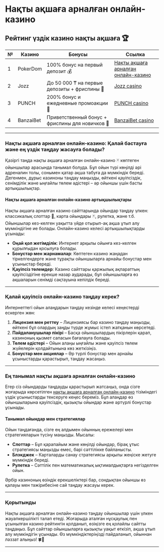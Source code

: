 # Нақты ақшаға арналған онлайн-казино

## Рейтинг үздік казино нақты ақшаға 🏆

| №  | Казино          | Бонусы                                          | Ссылка                                                                                   |
|----|------------------|------------------------------------------------|------------------------------------------------------------------------------------------|
| 1  | PokerDom        | 100% бонус на первый депозит 💰                  | [Нақты ақшаға арналған онлайн-казино](https://brandplay.link/Bxg7SC7H)                  |
| 2  | Jozz            | До 50 000 ₸ на первые депозиты + фриспины 🎁    | [Jozz casino](https://tk435zi5i9.com/alt/jozz/registration?e8250665e216213938eeaefaf3e61c0a) |
| 3  | PUNCH           | 200% бонус и ежедневные промоакции 💎            | [PUNCH casino](https://betpunch1.com/d638d6d39)                                         |
| 4  | BanzaiBet       | Приветственный бонус + фриспины для новичков 🎉 | [BanzaiBet casino](https://bnzstr009.com/e9rVJ)                                        |

---

### Нақты ақшаға арналған онлайн-казино: Қалай бастауға және ең үздік таңдау жасауға болады?

Қазіргі таңда нақты ақшаға арналған онлайн-казино 🃏 көптеген ойыншылар арасында танымал болуда. Бұл ойын түрі көңілді әрі адреналин толы, сонымен қатар ақша табуға да мүмкіндік береді. Дегенмен, дұрыс казиноны таңдау маңызды, өйткені қауіпсіздік, сенімділік және ыңғайлы төлем әдістері – әр ойыншы үшін басты артықшылықтар.

#### Нақты ақшаға арналған онлайн-казино артықшылықтары

Нақты ақшаға арналған казино сайттарында ойындар таңдау үлкен: классикалық слоттар 🎰, карта ойындары 🃏, рулетка, және т.б. Ойыншылар кез-келген уақытта үйде отырып-ақ ақша ұтып алу мүмкіндігіне ие болады. Онлайн-казино келесі артықшылықтарды ұсынады:

- **Оңай қол жетімділік**: Интернет арқылы ойынға кез-келген құрылғыдан қосылуға болады.
- **Бонустар мен жарнамалар**: Көптеген казино жаңадан тіркелгендерге және тұрақты ойыншыларға арнайы бонустар мен ұсыныстар береді.
- **Қауіпсіз төлемдер**: Казино сайттары қаржылық ақпараттың қауіпсіздігіне ерекше назар аударады, бұл ойыншыларға өз ақшаларын сенімді сақтауына кепілдік береді.

---

### Қалай қауіпсіз онлайн-казино таңдау керек?

Интернеттегі ойын алаңдарын таңдау кезінде келесі кеңестерді ескерген жөн:

1. **Лицензия мен реттеу** – Лицензиясы бар казино таңдау маңызды, өйткені бұл олардың заңды түрде жұмыс істеп жатқанын көрсетеді.
2. **Пайдаланушылар пікірі** – Басқа ойыншылардың пікірлерін қарап, казиноның қызмет сапасын бағалауға болады.
3. **Төлем әдістері** – Ойын алаңы ыңғайлы және қауіпсіз төлем жүйелерін қолдайтынына көз жеткізіңіз.
4. **Бонустар мен акциялар** – Әр түрлі бонустар мен арнайы ұсыныстарды қарастырып, таңдау жасаңыз.

---

### Ең танымал нақты ақшаға арналған онлайн-казино

Егер сіз ойындарды таңдауды қарастырып жатсаңыз, онда сізге жоғарыда көрсетілген [нақты ақшаға арналған онлайн-казино](https://brandplay.link/Bxg7SC7H) тізіміндегі үздік ұсыныстарды тексеруге кеңес береміз. Бұл алаңдар өз ойыншыларына қауіпсіздік, қызықты ойындар және әртүрлі бонустар ұсынады.

#### Танымал ойындар мен стратегиялар

Ойын таңдағанда, сізге ең алдымен ойынның ережелері мен стратегияларын түсіну маңызды. Мысалы:

- **Слоттар** – Бұл қарапайым және көңілді ойындар, бірақ ұтыс стратегиясы маңызды емес, бәрі сәттілікке байланысты.
- **Блэкджек** – Карталарды санау стратегиясы арқылы жеңіске жетуге мүмкіндік береді.
- **Рулетка** – Сәттілік пен математикалық ықтималдықтарға негізделген ойын.

Әрбір казиноның өзіндік ерекшеліктері бар, сондықтан ойыншы өз қалауы мен тәжірибесіне сай таңдау жасауы керек. 

---

### Қорытынды

Нақты ақшаға арналған онлайн-казино таңдау ойыншылар үшін үлкен жауапкершілікті талап етеді. Жоғарыда аталған нұсқаулық пен ұсынылған казино рейтингін қолданып, өзіңізге ең қолайлы сайтты таңдаңыз. Бұл сайттар ойыншыларға қызықты уақыт өткізіп, ақша ұтып алу мүмкіндігін ұсынады. Өз мүмкіндіктеріңізді пайдаланып, ойыннан ләззат алыңыз! 🍀💸

---


